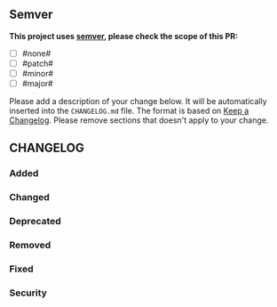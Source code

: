 ## Semver

**This project uses [semver](http://semver.org), please check the scope of this PR:**

- [ ] #none#
- [ ] #patch#
- [ ] #minor#
- [ ] #major#

Please add a description of your change below.
It will be automatically inserted into the `CHANGELOG.md` file.
The format is based on [Keep a Changelog](http://keepachangelog.com/en/1.0.0/).
Please remove sections that doesn't apply to your change.

## CHANGELOG
### Added

### Changed

### Deprecated

### Removed

### Fixed

### Security
